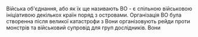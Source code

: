 Війська об'єднання, або як їх ще називають ВО - є спільною військовою ініціативою декількох країн поряд з островами. Організація ВО була створенна після великої катастрофи з
Вони організовують рейди проти монстрів та військовий супровід для груп дослідників. Вони 